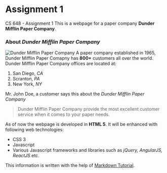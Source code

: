 # Assignment 1
 CS 648 - Assignment 1
  This is a webpage for a paper company **Dunder Mifflin Paper Company**. 
  ### About _Dunder Mifflin Paper Company_
  ![Dunder Mifflin Paper Company](http://net.archbold.k12.oh.us/ahs/web_class/Fall_11/TheOffice_yoder/images/dundermifflin2.jpg)
  A paper company established in 1965, Dunder Mifflin Paper Comapny has **800+** customers all over the world.
  Dunder Mifflin Paper Company offices are located at:
  1. San Diego, _CA_
  2. Scranton, _PA_
  3. New York, _NY_

  Mr. John Doe, a customer says this about the _Dunder Mifflin Paper Company_
  > Dunder Mifflin Paper Company provide the most excellent customer service when it comes to your paper needs.

As of now the webpage is developed in **HTML 5**. It will be enhanced with following web technologies:
* CSS 3
* Javascript
* Various Javascript frameworks and libraries such as _jQuery, AngularJS, ReactJS_ etc.

This information is written with the help of [Markdown Tutorial](https://www.markdowntutorial.com).